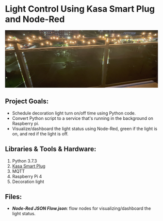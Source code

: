 # Light Control Using Kasa Smart Plug and Node-Red

![alt text](https://github.com/withabubaker/Light-Control/blob/master/img/IMG_JPG.jpeg)


## Project Goals:

- Schedule decoration light turn on/off time using Python code.
- Convert Python script to a service that's running in the background on Raspberry pi.
- Visualize/dashboard the light status using Node-Red, green if the light is on, and red if the light is off.


## Libraries & Tools & Hardware:

1. Python 3.7.3
2. [Kasa Smart Plug](https://www.kasasmart.com/us/products/smart-plugs)
3. MQTT
4. Raspberry Pi 4
6. Decoration light


## Files:
- ***Node-Red JSON Flow.json***: flow nodes for visualizing/dashboard the light status.

